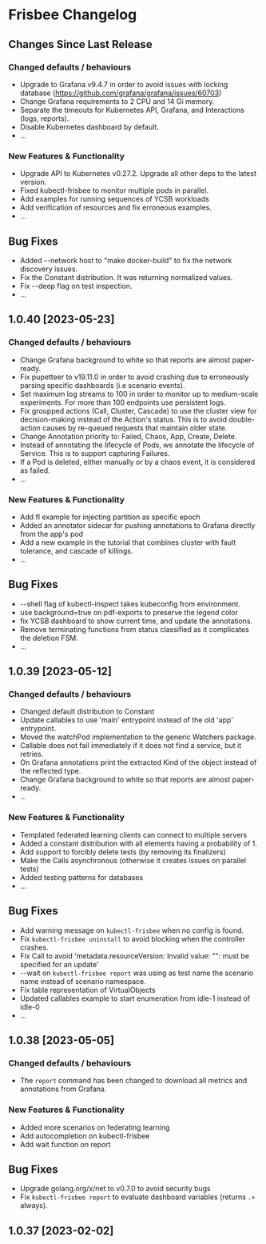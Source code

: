 # Frisbee Changelog

## Changes Since Last Release

### Changed defaults / behaviours
- Upgrade to Grafana v9.4.7 in order to avoid issues with locking database (https://github.com/grafana/grafana/issues/60703)
- Change Grafana requirements to 2 CPU and 14 Gi memory.
- Separate the timeouts for Kubernetes API, Grafana, and Interactions (logs, reports).
- Disable Kubernetes dashboard by default.
- ...

### New Features & Functionality
- Upgrade API to Kubernetes v0.27.2. Upgrade all other deps to the latest version.
- Fixed kubectl-frisbee to monitor multiple pods in parallel.
- Add examples for running sequences of YCSB workloads
- Add verification of resources and fix erroneous examples.
- ...

## Bug Fixes
- Added --network host to "make docker-build" to fix the network discovery issues.
- Fix the Constant distribution. It was returning normalized values.
- Fix --deep flag on test inspection.
- ...

## 1.0.40 \[2023-05-23\]


### Changed defaults / behaviours

- Change Grafana background to white so that reports are almost paper-ready.
- Fix pupetteer to v19.11.0 in order to avoid crashing due to erroneously parsing specific dashboards (i.e scenario events).
- Set maximum log streams to 100 in order to monitor up to medium-scale experiments. For more than 100 endpoints use persistent logs.
- Fix groupped actions (Call, Cluster, Cascade) to use the cluster view for decision-making instead of the Action's status.
  This is to avoid double-action causes by re-queued requests that maintain older state.
- Change Annotation priority to: Failed, Chaos, App, Create, Delete.
- Instead of annotating the lifecycle of Pods, we annotate the lifecycle of Service. This is to support capturing Failures.
- If a Pod is deleted, either manually or by a chaos event, it is considered as failed.
- ...

### New Features & Functionality

- Add fl example for injecting partition as specific epoch
- Added an annotator sidecar for pushing annotations to Grafana directly from the app's pod
- Add a new example in the tutorial that combines cluster with fault tolerance, and cascade of killings.
- ...

## Bug Fixes

- --shell flag of kubectl-inspect takes kubeconfig from environment.
- use background=true on pdf-exports to preserve the legend color
- fix YCSB dashboard to show current time, and update the annotations.
- Remove terminating functions from status classified as it complicates the deletion FSM.
- ...

## 1.0.39 \[2023-05-12\]


### Changed defaults / behaviours

- Changed default distribution to Constant
- Update callables to use 'main' entrypoint instead of the old 'app' entrypoint.
- Moved the watchPod implementation to the generic Watchers package.
- Callable does not fail immediately if it does not find a service, but it retries.
- On Grafana annotations print the extracted Kind of the object instead of the reflected type.
- Change Grafana background to white so that reports are almost paper-ready.
- ...

### New Features & Functionality

- Templated federated learning clients can connect to multiple servers
- Added a constant distribution with all elements having a probability of 1.
- Add support to forcibly delete tests (by removing its finalizers)
- Make the Calls asynchronous (otherwise it creates issues on parallel tests)
- Added testing patterns for databases
- ...

## Bug Fixes

- Add warning message on `kubectl-frisbee` when no config is found.
- Fix `kubectl-frisbee uninstall` to avoid blocking when the controller crashes.
- Fix Call to avoid 'metadata.resourceVersion: Invalid value: "": must be specified for an update'
- --wait on `kubectl-frisbee report` was using as test name the scenario name instead of scenario namespace.
- Fix table representation of VirtualObjects
- Updated callables example to start enumeration from idle-1 instead of idle-0
- ...

## 1.0.38 \[2023-05-05\]

### Changed defaults / behaviours

- The `report` command has been changed to download all metrics and annotations from Grafana.


### New Features & Functionality

- Added more scenarios on federating learning
- Add autocompletion on kubectl-frisbee
- Add wait function on report

## Bug Fixes

- Upgrade golang.org/x/net to v0.7.0 to avoid security bugs
- Fix `kubectl-frisbee report` to evaluate dashboard variables (returns `.+` always).

## 1.0.37 \[2023-02-02\]